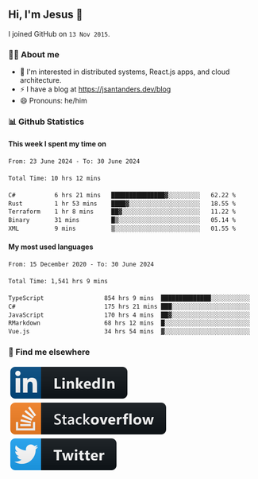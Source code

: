 ## Hi, I'm Jesus 👋

I joined GitHub on `13 Nov 2015`.

<!-- Talking about you -->

### 👨‍💻 About me

- 👦 I'm interested in distributed systems, React.js apps, and cloud architecture.
- ⚡️ I have a blog at <https://jsantanders.dev/blog>
- 😄 Pronouns: he/him

### 📊 Github Statistics

#### This week I spent my time on

<!--START_SECTION:weekly-->

```txt
From: 23 June 2024 - To: 30 June 2024

Total Time: 10 hrs 12 mins

C#           6 hrs 21 mins   ███████████████▓░░░░░░░░░   62.22 %
Rust         1 hr 53 mins    ████▓░░░░░░░░░░░░░░░░░░░░   18.55 %
Terraform    1 hr 8 mins     ██▓░░░░░░░░░░░░░░░░░░░░░░   11.22 %
Binary       31 mins         █▒░░░░░░░░░░░░░░░░░░░░░░░   05.14 %
XML          9 mins          ▒░░░░░░░░░░░░░░░░░░░░░░░░   01.55 %
```

<!--END_SECTION:weekly-->

#### My most used languages

<!--START_SECTION:alltime-->

```txt
From: 15 December 2020 - To: 30 June 2024

Total Time: 1,541 hrs 9 mins

TypeScript                 854 hrs 9 mins  ██████████████░░░░░░░░░░░   55.42 %
C#                         175 hrs 21 mins ███░░░░░░░░░░░░░░░░░░░░░░   11.38 %
JavaScript                 170 hrs 4 mins  ██▓░░░░░░░░░░░░░░░░░░░░░░   11.04 %
RMarkdown                  68 hrs 12 mins  █░░░░░░░░░░░░░░░░░░░░░░░░   04.43 %
Vue.js                     34 hrs 54 mins  ▓░░░░░░░░░░░░░░░░░░░░░░░░   02.27 %
```

<!--END_SECTION:alltime-->

### 📢 Find me elsewhere

<p>
  <a target="_blank" href="https://linkedin.com/in/jsantanders">
    <img src="https://github.com/jsantanders/jsantanders/blob/master/img/linkedin.svg" alt="LinkedIn" style="vertical-align:top; margin:4px">
  </a>
  
  <a target="_blank" href="https://stackoverflow.com/users/7318331/jesus-santander">
    <img src="https://github.com/jsantanders/jsantanders/blob/master/img/stackoverflow.svg" alt="StackOverflow" style="vertical-align:top; margin:4px">
  </a>
  
  <a target="_blank" href="http://twitter.com/jsantanders">
    <img src="https://github.com/jsantanders/jsantanders/blob/master/img/twitter.svg" alt="Twitter" style="vertical-align:top; margin:4px">
  </a>
</p>
